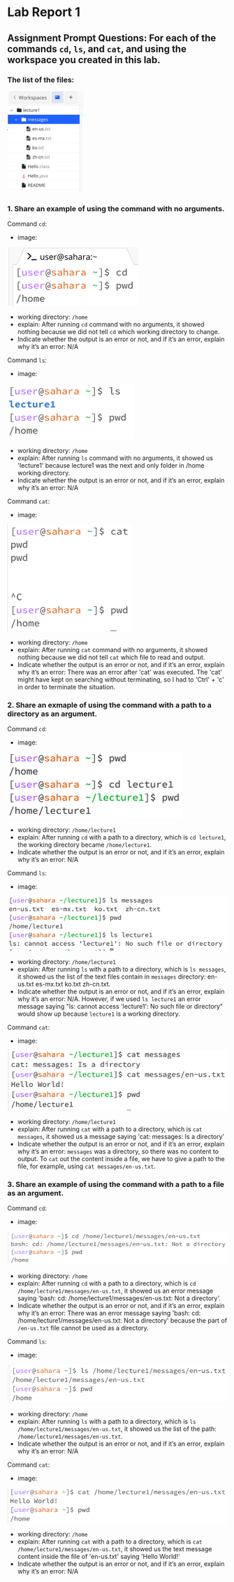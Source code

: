 # Lab Report 1

## Assignment Prompt Questions: For each of the commands `cd`, `ls`, and `cat`, and using the workspace you created in this lab.
### The list of the files:
![Image](file_dropdown.png)


### 1. Share an example of using the command with no arguments.

Command `cd`:
- image:

![Image](cd_q1.png)
- working directory: `/home`
- explain: After running `cd` command with no arguments, it showed nothing because we did not tell `cd` which working directory to change.
- Indicate whether the output is an error or not, and if it’s an error, explain why it’s an error: N/A

Command `ls`: 
- image:

![Image](ls_q1.png)
- working directory: `/home`
- explain: After running `ls` command with no arguments, it showed us 'lecture1' because lecture1 was the next and only folder in /home working directory.
- Indicate whether the output is an error or not, and if it’s an error, explain why it’s an error: N/A

Command `cat`: 
- image:

![Image](cat_q1.png)
- working directory: `/home`
- explain: After running `cat` command with no arguments, it showed nothing because we did not tell `cat` which file to read and output.
- Indicate whether the output is an error or not, and if it’s an error, explain why it’s an error: There was an error after 'cat' was executed. The 'cat' might have kept on searching without terminating, so I had to 'Ctrl' + 'c' in order to terminate the situation.

### 2. Share an exmaple of using the command with a path to a directory as an argument.

Command `cd`:
- image:
  
![Image](cd_q2.png)
- working directory: `/home/lecture1`
- explain: After running `cd` with a path to a directory, which is `cd lecture1`, the working directory became `/home/lecture1`.
- Indicate whether the output is an error or not, and if it’s an error, explain why it’s an error: N/A

Command `ls`: 
- image:

![Image](ls_q2.png)
- working directory: `/home/lecture1`
- explain: After running `ls` with a path to a directory, which is `ls messages`, it showed us the list of the text files contain in `messages` directory: en-us.txt  es-mx.txt  ko.txt  zh-cn.txt.
- Indicate whether the output is an error or not, and if it’s an error, explain why it’s an error: N/A. However, if we used `ls lecture1` an error message saying "ls: cannot access 'lecture1': No such file or directory" would show up because `lecture1` is a working directory.

Command `cat`: 
- image:
  
![Image](cat_q2.png)
- working directory: `/home/lecture1`
- explain: After running `cat` with a path to a directory, which is `cat messages`, it showed us a message saying 'cat: messages: Is a directory'
- Indicate whether the output is an error or not, and if it’s an error, explain why it’s an error: `messages` was a directory, so there was no content to output. To `cat` out the content inside a file, we have to give a path to the file, for example, using `cat messages/en-us.txt`.

### 3. Share an example of using the command with a path to a file as an argument.

Command `cd`:
- image:
  
![Image](cd_q3.png)
- working directory: `/home`
- explain: After running `cd` with a path to a directory, which is `cd /home/lecture1/messages/en-us.txt`, it showed us an error message saying 'bash: cd: /home/lecture1/messages/en-us.txt: Not a directory'.
- Indicate whether the output is an error or not, and if it’s an error, explain why it’s an error: There was an error message saying 'bash: cd: /home/lecture1/messages/en-us.txt: Not a directory' because the part of `/en-us.txt` file cannot be used as a directory.

Command `ls`: 
- image:
  
![Image](ls_q3.png)
- working directory: `/home`
- explain: After running `ls` with a path to a directory, which is `ls /home/lecture1/messages/en-us.txt`, it showed us the list of the path: `/home/lecture1/messages/en-us.txt`.
- Indicate whether the output is an error or not, and if it’s an error, explain why it’s an error: N/A

Command `cat`: 
- image:
  
![Image](cat_q3.png)
- working directory: `/home`
- explain: After running `cat` with a path to a directory, which is `cat /home/lecture1/messages/en-us.txt`, it showed us the text message content inside the file of 'en-us.txt' saying 'Hello World!'
- Indicate whether the output is an error or not, and if it’s an error, explain why it’s an error: N/A



